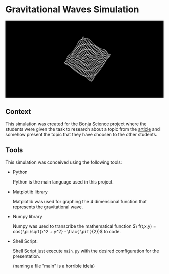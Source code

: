 # Gravitational Waves Simulation

![gravitational wave image from the simulation](./img/gw.png)

## Context
This simulation was created for the Bonja Science project where the students were given the task to research about a topic from the [article](http://www.sbfisica.org.br/rbef/pdf/363504.pdf) and somehow present the topic that they have choosen to the other students.

## Tools
This simulation was conceived using the following tools:

* Python

    Python is the main language used in  this project.

* Matplotlib library

    Matplotlib was used for graphing the 4 dimensional function that represents the gravitational wave.

* Numpy library

    Numpy was used to transcribe the mathematical function $\ f(t,x,y) = cos( \pi \sqrt{x^2 + y^2} - \frac{ \pi t }{2})$ to code.

* Shell Script.

    Shell Script just execute `main.py` with the  desired comfiguration for the presentation.

    (naming a file "main" is a horrible ideia)
